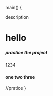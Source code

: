 main()
{ <div> description </div>
<h1> hello</h1>
<h5>practice the project </h5>
1234
<h4>one two three </h4>
//pratice
}
